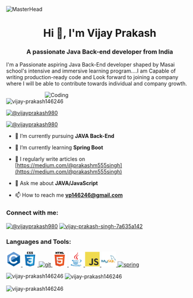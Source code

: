 ![MasterHead](https://gifimage.net/wp-content/uploads/2018/11/company-gif.gif)
<h1 align="center">Hi 👋, I'm Vijay Prakash</h1>
<h3 align="center">A passionate Java Back-end developer from India</h3>
<p>I'm a Passionate aspiring Java Back-End developer shaped by Masai school's intensive and immersive learning program....I am Capable of writing production-ready code and Look forward to joining a company where I will be able to contribute towards individual and company growth.</p>
<img align="right" alt="Coding" width="400" src="https://media0.giphy.com/media/qgQUggAC3Pfv687qPC/giphy.gif">
<p align="left"> <img src="https://komarev.com/ghpvc/?username=vijay-prakash146246&label=Profile%20views&color=0e75b6&style=flat" alt="vijay-prakash146246" /> </p>

<p align="left"> <a href="https://twitter.com/@vijayprakash980" target="blank"><img src="https://img.shields.io/twitter/follow/@vijayprakash980?logo=twitter&style=for-the-badge" alt="@vijayprakash980" /></a> </p>

<p align="left"> <a href="https://twitter.com/@vijayprakash980" target="blank"><img src="https://img.shields.io/twitter/follow/@vijayprakash980?logo=twitter&style=for-the-badge" alt="@vijayprakash980" /></a> </p>

- 🔭 I’m currently pursuing **JAVA Back-End**

- 🌱 I’m currently learning **Spring Boot**

- 📝 I regularly write articles on [https://medium.com/@prakashm555singh](https://medium.com/@prakashm555singh)

- 💬 Ask me about **JAVA/JavaScript**

- 📫 How to reach me **vp146246@gmail.com**

<h3 align="left">Connect with me:</h3>
<p align="left">
<a href="https://twitter.com/@vijayprakash980" target="blank"><img align="center" src="https://raw.githubusercontent.com/rahuldkjain/github-profile-readme-generator/master/src/images/icons/Social/twitter.svg" alt="@vijayprakash980" height="30" width="40" /></a>
<a href="https://linkedin.com/in/vijay-prakash-singh-7a635a142" target="blank"><img align="center" src="https://raw.githubusercontent.com/rahuldkjain/github-profile-readme-generator/master/src/images/icons/Social/linked-in-alt.svg" alt="vijay-prakash-singh-7a635a142" height="30" width="40" /></a>
</p>

<h3 align="left">Languages and Tools:</h3>
<p align="left"> <a href="https://www.cprogramming.com/" target="_blank" rel="noreferrer"> <img src="https://raw.githubusercontent.com/devicons/devicon/master/icons/c/c-original.svg" alt="c" width="40" height="40"/> </a> <a href="https://www.w3schools.com/css/" target="_blank" rel="noreferrer"> <img src="https://raw.githubusercontent.com/devicons/devicon/master/icons/css3/css3-original-wordmark.svg" alt="css3" width="40" height="40"/> </a> <a href="https://git-scm.com/" target="_blank" rel="noreferrer"> <img src="https://www.vectorlogo.zone/logos/git-scm/git-scm-icon.svg" alt="git" width="40" height="40"/> </a> <a href="https://www.w3.org/html/" target="_blank" rel="noreferrer"> <img src="https://raw.githubusercontent.com/devicons/devicon/master/icons/html5/html5-original-wordmark.svg" alt="html5" width="40" height="40"/> </a> <a href="https://www.java.com" target="_blank" rel="noreferrer"> <img src="https://raw.githubusercontent.com/devicons/devicon/master/icons/java/java-original.svg" alt="java" width="40" height="40"/> </a> <a href="https://developer.mozilla.org/en-US/docs/Web/JavaScript" target="_blank" rel="noreferrer"> <img src="https://raw.githubusercontent.com/devicons/devicon/master/icons/javascript/javascript-original.svg" alt="javascript" width="40" height="40"/> </a> <a href="https://www.mysql.com/" target="_blank" rel="noreferrer"> <img src="https://raw.githubusercontent.com/devicons/devicon/master/icons/mysql/mysql-original-wordmark.svg" alt="mysql" width="40" height="40"/> </a> <a href="https://spring.io/" target="_blank" rel="noreferrer"> <img src="https://www.vectorlogo.zone/logos/springio/springio-icon.svg" alt="spring" width="40" height="40"/> </a> </p>

<p><img align="left" src="https://github-readme-stats.vercel.app/api/top-langs?username=vijay-prakash146246&show_icons=true&locale=en&layout=compact" alt="vijay-prakash146246" /></p>

<p>&nbsp;<img align="center" src="https://github-readme-stats.vercel.app/api?username=vijay-prakash146246&show_icons=true&locale=en" alt="vijay-prakash146246" /></p>

<p><img align="center" src="https://github-readme-streak-stats.herokuapp.com/?user=vijay-prakash146246&" alt="vijay-prakash146246" /></p>
